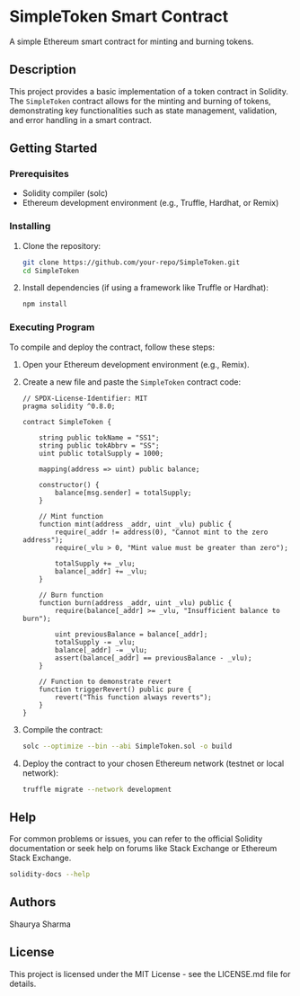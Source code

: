 # SimpleToken Smart Contract

A simple Ethereum smart contract for minting and burning tokens.

## Description

This project provides a basic implementation of a token contract in Solidity. The `SimpleToken` contract allows for the minting and burning of tokens, demonstrating key functionalities such as state management, validation, and error handling in a smart contract.

## Getting Started

### Prerequisites

- Solidity compiler (solc)
- Ethereum development environment (e.g., Truffle, Hardhat, or Remix)

### Installing

1. Clone the repository:
    ```sh
    git clone https://github.com/your-repo/SimpleToken.git
    cd SimpleToken
    ```

2. Install dependencies (if using a framework like Truffle or Hardhat):
    ```sh
    npm install
    ```

### Executing Program

To compile and deploy the contract, follow these steps:

1. Open your Ethereum development environment (e.g., Remix).

2. Create a new file and paste the `SimpleToken` contract code:
    ```solidity
    // SPDX-License-Identifier: MIT
    pragma solidity ^0.8.0;

    contract SimpleToken {

        string public tokName = "SS1";
        string public tokAbbrv = "SS";
        uint public totalSupply = 1000;

        mapping(address => uint) public balance;

        constructor() {
            balance[msg.sender] = totalSupply;
        }

        // Mint function
        function mint(address _addr, uint _vlu) public {
            require(_addr != address(0), "Cannot mint to the zero address");
            require(_vlu > 0, "Mint value must be greater than zero");

            totalSupply += _vlu;
            balance[_addr] += _vlu;
        }

        // Burn function
        function burn(address _addr, uint _vlu) public {
            require(balance[_addr] >= _vlu, "Insufficient balance to burn");

            uint previousBalance = balance[_addr];
            totalSupply -= _vlu;
            balance[_addr] -= _vlu;
            assert(balance[_addr] == previousBalance - _vlu);
        }

        // Function to demonstrate revert
        function triggerRevert() public pure {
            revert("This function always reverts");
        }
    }
    ```

3. Compile the contract:
    ```sh
    solc --optimize --bin --abi SimpleToken.sol -o build
    ```

4. Deploy the contract to your chosen Ethereum network (testnet or local network):
    ```sh
    truffle migrate --network development
    ```

## Help

For common problems or issues, you can refer to the official Solidity documentation or seek help on forums like Stack Exchange or Ethereum Stack Exchange.

```sh
solidity-docs --help
```

## Authors

Shaurya Sharma  

## License

This project is licensed under the MIT License - see the LICENSE.md file for details.